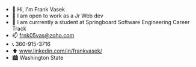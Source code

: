 - 👋 Hi, I'm Frank Vasek
- 👀 I am open to work as a Jr Web dev
- 🌱 I am currrently a student at Springboard Software Engineering Career Track
- 📫 frnk05vas@zoho.com
- 📞 360-915-3716
- ⬆️ www.linkedin.com/in/frankvasek/
- 🏙️ Washington State

<!---
frnkvsk/frnkvsk is a ✨ special ✨ repository because its `README.md` (this file) appears on your GitHub profile.
You can click the Preview link to take a look at your changes.
--->
